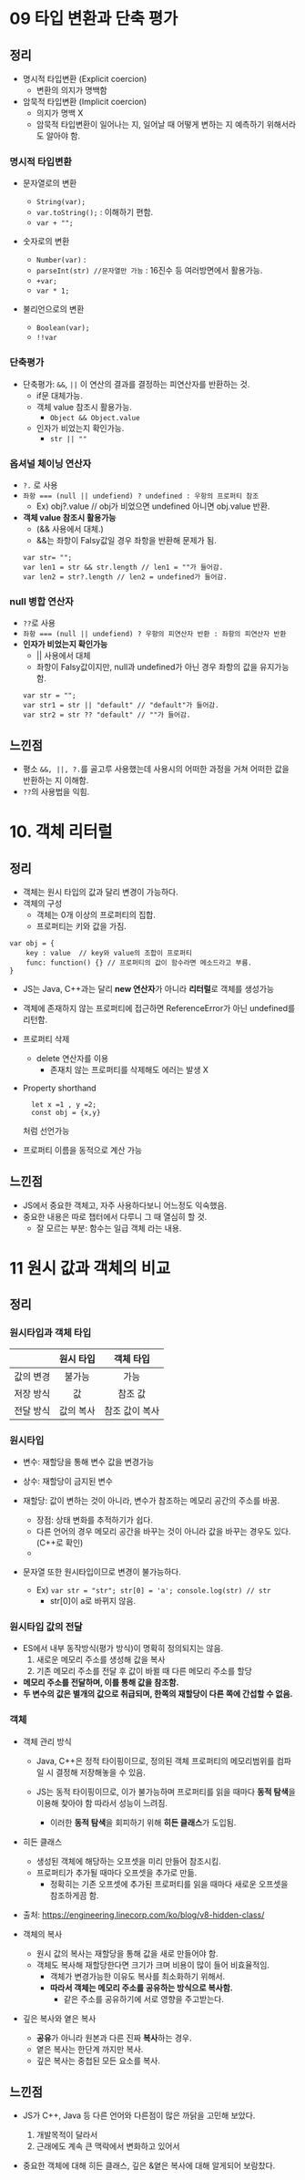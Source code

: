 # 09 타입 변환과 단축 평가

## 정리

- 명시적 타입변환 (Explicit coercion)
  - 변환의 의지가 명백함
- 암묵적 타입변환 (Implicit coercion)
  - 의지가 명백 X
  - 암묵적 타입변환이 일어나는 지, 일어날 때 어떻게 변하는 지 예측하기 위해서라도 알아야 함.

### 명시적 타입변환

- 문자열로의 변환

  - `String(var);`
  - `var.toString();` : 이해하기 편함.
  - `var + "";`

- 숫자로의 변환

  - `Number(var)` :
  - `parseInt(str) //문자열만 가능` : 16진수 등 여러방면에서 활용가능.
  - `+var;`
  - `var * 1;`

- 불리언으로의 변환
  - `Boolean(var);`
  - `!!var`

### 단축평가

- 단축평가: `&&`, `||` 이 연산의 결과를 결정하는 피연산자를 반환하는 것.
  - if문 대체가능.
  - 객체 value 참조시 활용가능.
    - `Object && Object.value`
  - 인자가 비었는지 확인가능.
    - `str || ""`

### 옵셔널 체이닝 연산자

- `?.` 로 사용
- `좌항 === (null || undefiend) ? undefined : 우항의 프로퍼티 참조`
  - Ex) obj?.value // obj가 비었으면 undefined 아니면 obj.value 반환.
- **객체 value 참조시 활용가능**
  - (&& 사용에서 대체.)
  - &&는 좌항이 Falsy값일 경우 좌항을 반환해 문제가 됨.
  ```
  var str= "";
  var len1 = str && str.length // len1 = ""가 들어감.
  var len2 = str?.length // len2 = undefined가 들어감.
  ```

### null 병합 연산자

- `??`로 사용
- `좌항 === (null || undefiend) ? 우항의 피연산자 반환 : 좌항의 피연산자 반환`
- **인자가 비었는지 확인가능**
  - || 사용에서 대체
  - 좌항이 Falsy값이지만, null과 undefined가 아닌 경우 좌항의 값을 유지가능함.
  ```
  var str = "";
  var str1 = str || "default" // "default"가 들어감.
  var str2 = str ?? "default" // ""가 들어감.
  ```

## 느낀점

- 평소 `&&, ||, ?.`를 골고루 사용했는데 사용시의 어떠한 과정을 거쳐 어떠한 값을 반환하는 지 이해함.
- `??`의 사용법을 익힘.

# 10. 객체 리터럴

## 정리

- 객체는 원시 타입의 값과 달리 변경이 가능하다.
- 객체의 구성
  - 객체는 0개 이상의 프로퍼티의 집합.
  - 프로퍼티는 키와 값을 가짐.

```
var obj = {
    key : value  // key와 value의 조합이 프로퍼티
    func: function() {} // 프로퍼티의 값이 함수라면 메소드라고 부름.
}
```

- JS는 Java, C++과는 달리 **new 연산자**가 아니라 **리터럴**로 객체를 생성가능

- 객체에 존재하지 않는 프로퍼티에 접근하면 ReferenceError가 아닌 undefined를 리턴함.

- 프로퍼티 삭제
  - delete 연산자를 이용
    - 존재치 않는 프로퍼티를 삭제해도 에러는 발생 X
- Property shorthand
  ```
    let x =1 , y =2;
    const obj = {x,y}
  ```
  처럼 선언가능
- 프로퍼티 이름을 동적으로 계산 가능

## 느낀점

- JS에서 중요한 객체고, 자주 사용하다보니 어느정도 익숙했음.
- 중요한 내용은 따로 챕터에서 다루니 그 때 열심히 할 것.
  - 잘 모르는 부분: 함수는 일급 객체 라는 내용.

# 11 원시 값과 객체의 비교

## 정리

### 원시타입과 객체 타입

|           | 원시 타입 |   객체 타입    |
| :-------: | :-------: | :------------: |
| 값의 변경 |  불가능   |      가능      |
| 저장 방식 |    값     |    참조 값     |
| 전달 방식 | 값의 복사 | 참조 값이 복사 |

### 원시타입

- 변수: 재할당을 통해 변수 값을 변경가능
- 상수: 재할당이 금지된 변수
- 재할당: 값이 변하는 것이 아니라, 변수가 참조하는 메모리 공간의 주소를 바꿈.

  - 장점: 상태 변화를 추적하기가 쉽다.
  - 다른 언어의 경우 메모리 공간을 바꾸는 것이 아니라 값을 바꾸는 경우도 있다. (C++로 확인)
  -

- 문자열 또한 원시타입이므로 변경이 불가능하다.
  - Ex) `var str = "str"; str[0] = 'a'; console.log(str) // str`
    - str[0]이 a로 바뀌지 않음.

### 원시타입 값의 전달

- ES에서 내부 동작방식(평가 방식)이 명확히 정의되지는 않음.
  1. 새로운 메모리 주소를 생성해 값을 복사
  2. 기존 메모리 주소를 전달 후 값이 바뀔 때 다른 메모리 주소를 할당
- **메모리 주소를 전달하며, 이를 통해 값을 참조함.**
- **두 변수의 값은 별개의 값으로 취급되며, 한쪽의 재할당이 다른 쪽에 간섭할 수 없음.**

### 객체

- 객체 관리 방식

  - Java, C++은 정적 타이핑이므로, 정의된 객체 프로퍼티의 메모리범위를 컴파일 시 결정해 저장해놓을 수 있음.
  - JS는 동적 타이핑이므로, 이가 불가능하며 프로퍼티를 읽을 때마다 **동적 탐색**을 이용해 찾아야 함 따라서 성능이 느려짐.

    - 이러한 **동적 탐색**을 회피하기 위해 **히든 클래스**가 도입됨.

- 히든 클래스
  - 생성된 객체에 해당하는 오프셋을 미리 만들어 참조시킴.
  - 프로퍼티가 추가될 때마다 오프셋을 추가로 만듦.
    - 정확히는 기존 오프셋에 추가된 프로퍼티를 읽을 때마다 새로운 오프셋을 참조하게끔 함.
- 출처: https://engineering.linecorp.com/ko/blog/v8-hidden-class/

- 객체의 복사
  - 원시 값의 복사는 재할당을 통해 값을 새로 만들어야 함.
  - 객체도 복사해 재할당한다면 크기가 크며 비용이 많이 들어 비효율적임.
    - 객체가 변경가능한 이유도 복사를 최소화하기 위해서.
    - **따라서 객체는 메모리 주소를 공유하는 방식으로 복사함.**
      - 같은 주소를 공유하기에 서로 영향을 주고받는다.
- 깊은 복사와 옅은 복사
  - **공유**가 아니라 원본과 다른 진짜 **복사**하는 경우.
  - 옅은 복사는 한단계 까지만 복사.
  - 깊은 복사는 중첩된 모든 요소를 복사.

## 느낀점

- JS가 C++, Java 등 다른 언어와 다른점이 많은 까닭을 고민해 보았다.

  1. 개발목적이 달라서
  2. 근래에도 계속 큰 맥락에서 변화하고 있어서

- 중요한 객체에 대해 히든 클래스, 깊은 &옅은 복사에 대해 알게되어 보람찼다.
